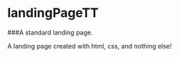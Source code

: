# landingPageTT



###A standard landing page.

A landing page created with html, css, and nothing else!
